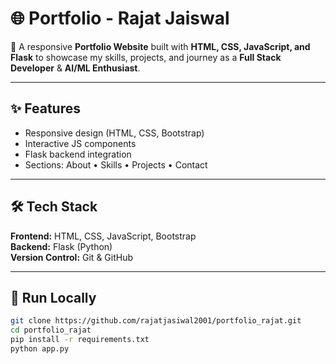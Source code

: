 
# 🌐 Portfolio - Rajat Jaiswal

🚀 A responsive **Portfolio Website** built with **HTML, CSS, JavaScript, and Flask** to showcase my skills, projects, and journey as a **Full Stack Developer** & **AI/ML Enthusiast**.

---

## ✨ Features
- Responsive design (HTML, CSS, Bootstrap)
- Interactive JS components
- Flask backend integration
- Sections: About • Skills • Projects • Contact

---

## 🛠 Tech Stack
**Frontend:** HTML, CSS, JavaScript, Bootstrap  
**Backend:** Flask (Python)  
**Version Control:** Git & GitHub  

---

## 🚀 Run Locally
```bash
git clone https://github.com/rajatjasiwal2001/portfolio_rajat.git
cd portfolio_rajat
pip install -r requirements.txt
python app.py

